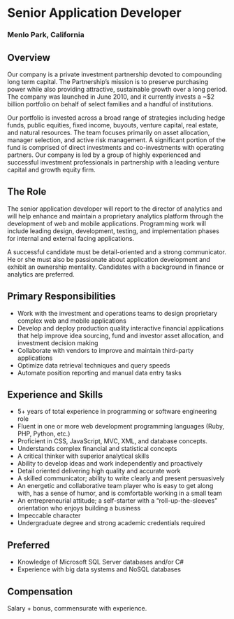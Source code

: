 # Senior Application Developer
### Menlo Park, California

## Overview
Our company is a private investment partnership devoted to compounding long term capital. The Partnership’s mission is to preserve purchasing power while also providing attractive, sustainable growth over a long period. The company was launched in June 2010, and it currently invests a ~$2 billion portfolio on behalf of select families and a handful of institutions.

Our portfolio is invested across a broad range of strategies including hedge funds, public equities, fixed income, buyouts, venture capital, real estate, and natural resources. The team focuses primarily on asset allocation, manager selection, and active risk management.  A significant portion of the fund is comprised of direct investments and co-investments with operating partners. Our company is led by a group of highly experienced and successful investment professionals in partnership with a leading venture capital and growth equity firm.

## The Role
The senior application developer will report to the director of analytics and will help enhance and maintain a proprietary analytics platform through the development of web and mobile applications. Programming work will include leading design, development, testing, and implementation phases for internal and external facing applications.

A successful candidate must be detail-oriented and a strong communicator.  He or she must also be passionate about application development and exhibit an ownership mentality.  Candidates with a background in finance or analytics are preferred.

## Primary Responsibilities
+	Work with the investment and operations teams to design proprietary complex web and mobile applications
+	Develop and deploy production quality interactive financial applications that help improve idea sourcing, fund and investor asset allocation, and investment decision making
+	Collaborate with vendors to improve and maintain third-party applications
+	Optimize data retrieval techniques and query speeds
+	Automate position reporting and manual data entry tasks

## Experience and Skills
+	5+ years of total experience in programming or software engineering role
+	Fluent in one or more web development programming languages (Ruby, PHP, Python, etc.)
+	Proficient in CSS, JavaScript, MVC, XML, and database concepts.
+	Understands complex financial and statistical concepts
+	A critical thinker with superior analytical skills
+	Ability to develop ideas and work independently and proactively
+	Detail oriented delivering high quality and accurate work
+	A skilled communicator; ability to write clearly and present persuasively
+	An energetic and collaborative team player who is easy to get along with, has a sense of humor, and is comfortable working in a small team
+	An entrepreneurial attitude; a self-starter with a “roll-up-the-sleeves” orientation who enjoys building a business
+	Impeccable character
+	Undergraduate degree and strong academic credentials required

## Preferred
+	Knowledge of Microsoft SQL Server databases and/or C#
+	Experience with big data systems and NoSQL databases

## Compensation
Salary + bonus, commensurate with experience.
